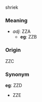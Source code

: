 shriek
### Meaning
+ _adj_: ZZA
    + __eg__: ZZB

### Origin

ZZC

### Synonym

__eg__: ZZD

+ ZZE


